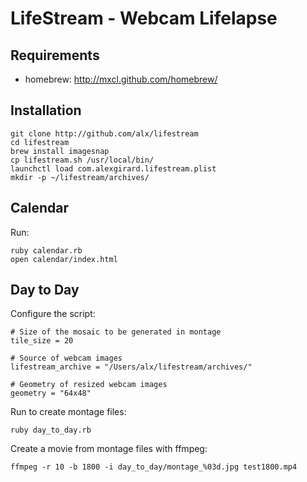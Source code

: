 # LifeStream - Webcam Lifelapse

## Requirements

* homebrew: http://mxcl.github.com/homebrew/

## Installation

    git clone http://github.com/alx/lifestream
    cd lifestream
    brew install imagesnap
    cp lifestream.sh /usr/local/bin/
    launchctl load com.alexgirard.lifestream.plist
    mkdir -p ~/lifestream/archives/

## Calendar

Run:

    ruby calendar.rb
    open calendar/index.html

## Day to Day

Configure the script:

```
# Size of the mosaic to be generated in montage
tile_size = 20

# Source of webcam images
lifestream_archive = "/Users/alx/lifestream/archives/"

# Geometry of resized webcam images
geometry = "64x48"
```

Run to create montage files:

    ruby day_to_day.rb

Create a movie from montage files with ffmpeg:

    ffmpeg -r 10 -b 1800 -i day_to_day/montage_%03d.jpg test1800.mp4
